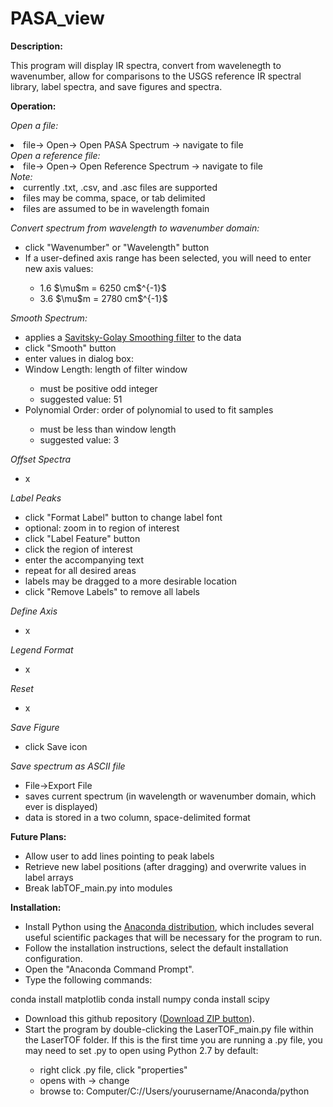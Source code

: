 # PASA_view
<b>Description:</b><br>
<p>
This program will display IR spectra, convert from wavelenegth to wavenumber, allow for comparisons to the USGS reference IR spectral library, label spectra, and save figures and spectra.
</p>

<b>Operation:</b><br>
<p>
<i>Open a file:</i>
<li>file-> Open-> Open PASA Spectrum -> navigate to file</li>
<i>Open a reference file:</i>
<li>file-> Open-> Open Reference Spectrum -> navigate to file</li>
<i>Note:</i>
<li>currently .txt, .csv, and .asc files are supported</li>
<li>files may be comma, space, or tab delimited</li>
<li>files are assumed to be in wavelength fomain</li>
</ul></p>

<p>
<i>Convert spectrum from wavelength to wavenumber domain:</i><br>
<ul>
<li>click "Wavenumber" or "Wavelength" button</li>
<li>If a user-defined axis range has been selected, you will need to enter new axis values:</li>
<ul><li>1.6 $\mu$m = 6250 cm$^{-1}$</li>
<li>3.6 $\mu$m = 2780 cm$^{-1}$</li>
</ul></ul></p>

<p>
<i>Smooth Spectrum:</i><br>
<ul>
<li>applies a <a href="http://docs.scipy.org/doc/scipy-dev/reference/generated/scipy.signal.savgol_filter.html#scipy.signal.savgol_filter">Savitsky-Golay Smoothing filter</a> to the data</li>
<li>click "Smooth" button</li>
<li>enter values in dialog box:</li>
<li>Window Length: length of filter window</li>
<ul>
<li>must be positive odd integer</li>
<li>suggested value: 51</li>
</ul>
<li>Polynomial Order: order of polynomial to used to fit samples</li>
<ul>
<li>must be less than window length</li>
<li>suggested value: 3</li>
</ul></ul></p>

<p>
<i>Offset Spectra</i>
<ul>
<li>x</li>
</ul></p>

<p>
<i>Label Peaks</i>
<ul>
<li>click "Format Label" button to change label font</li>
<li>optional: zoom in to region of interest</li>
<li>click "Label Feature" button</li>
<li>click the region of interest</li>
<li>enter the accompanying text</li>
<li>repeat for all desired areas</li>
<li>labels may be dragged to a more desirable location</li>
<li>click "Remove Labels" to remove all labels</li>
</ul></p>

<p>
<i>Define Axis</i>
<ul>
<li>x</li>
</ul></p>

<p>
<i>Legend Format</i>
<ul>
<li>x</li>
</ul></p>

<p>
<i>Reset</i>
<ul>
<li>x</li>
</ul></p>

<p>
<i>Save Figure</i>
<ul>
<li>click Save icon</li>
</ul></p>

<p>
<i>Save spectrum as ASCII file</i>
<ul>
<li>File->Export File</li>
<li>saves current spectrum (in wavelength or wavenumber domain, which ever is displayed)</li>
<li>data is stored in a two column, space-delimited format</li>
</ul></p>

<b>Future Plans:</b>
<ul>
<li>Allow user to add lines pointing to peak labels</li>
<li>Retrieve new label positions (after dragging) and overwrite values in label arrays</li>
<li>Break labTOF_main.py into modules</li>
</ul>

<b>Installation:</b>
<p>
<ul>
<li>Install Python using the <a href="http://continuum.io/downloads">Anaconda distribution</a>, which includes several useful scientific packages that will be necessary for the program to run.</li>
<li>Follow the installation instructions, select the default installation configuration.</li>
<li>Open the "Anaconda Command Prompt".</li>
<li>Type the following commands:</li></ul></p>
	conda install matplotlib
	conda install numpy
	conda install scipy

<p>
<ul>
<li>Download this github repository (<a href="https://github.com/kyleuckert/LaserTOF/archive/master.zip">Download ZIP button</a>).</li>
<li>Start the program by double-clicking the LaserTOF_main.py file within the LaserTOF folder. If this is the first time you are running a .py file, you may need to set .py to open using Python 2.7 by default:</li>
<ul>
<li>right click .py file, click "properties"</li>
<li>opens with -> change</li>
<li>browse to: Computer/C://Users/yourusername/Anaconda/python</li>
</ul></ul></p>
